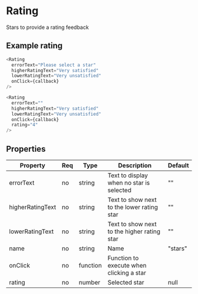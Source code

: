 # Rating

Stars to provide a rating feedback

## Example rating

```javascript
<Rating
  errorText="Please select a star"
  higherRatingText="Very satisfied"
  lowerRatingText="Very unsatisfied"
  onClick={callback}
/>

<Rating
  errorText=""
  higherRatingText="Very satisfied"
  lowerRatingText="Very unsatisfied"
  onClick={callback}
  rating="4"
/>
```

## Properties

| Property         | Req | Type     | Description                                          | Default           |
| ---------------- | --- | ---------| ---------------------------------------------------- | ----------------- |
| errorText        | no  | string   | Text to display when no star is selected             | ""                |
| higherRatingText | no  | string   | Text to show next to the lower rating star           | ""                |
| lowerRatingText  | no  | string   | Text to show next to the higher rating star          | ""                |
| name             | no  | string   | Name                                                 | "stars"           |
| onClick          | no  | function | Function to execute when clicking a star             |                   |
| rating           | no  | number   | Selected star                                        | null              |
